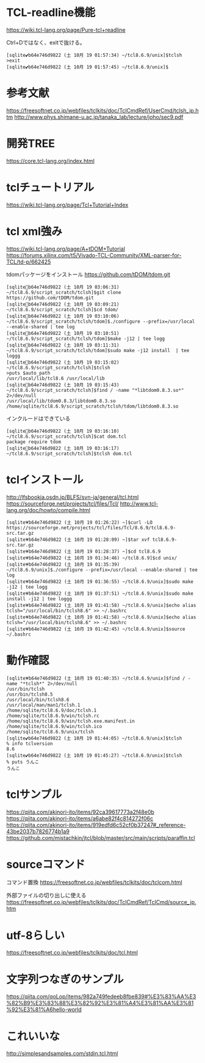 # TCL-readline機能
https://wiki.tcl-lang.org/page/Pure-tcl+readline


Ctrl+Dではなく、exitで抜ける。
```
[sqlite💕b64e746d9822 (土 10月 19 01:57:34) ~/tcl8.6.9/unix]$tclsh
>exit
[sqlite💕b64e746d9822 (土 10月 19 01:57:45) ~/tcl8.6.9/unix]$
```

# 参考文献
https://freesoftnet.co.jp/webfiles/tclkits/doc/TclCmdRef/UserCmd/tclsh_jp.htm
http://www.phys.shimane-u.ac.jp/tanaka_lab/lecture/joho/sec9.pdf

# 開発TREE
https://core.tcl-lang.org/index.html


# tclチュートリアル
https://wiki.tcl-lang.org/page/Tcl+Tutorial+Index


# tcl xml強み
https://wiki.tcl-lang.org/page/A+tDOM+Tutorial
https://forums.xilinx.com/t5/Vivado-TCL-Community/XML-parser-for-TCL/td-p/662425

tdomパッケージをインストール
https://github.com/tDOM/tdom.git
```
[sqlite💙b64e746d9822 (土 10月 19 03:06:31) ~/tcl8.6.9/script_scratch/tclsh]$git clone https://github.com/tDOM/tdom.git
[sqlite💙b64e746d9822 (土 10月 19 03:09:21) ~/tcl8.6.9/script_scratch/tclsh]$cd tdom/
[sqlite💙b64e746d9822 (土 10月 19 03:10:06) ~/tcl8.6.9/script_scratch/tclsh/tdom]$./configure --prefix=/usr/local --enable-shared | tee log
[sqlite💙b64e746d9822 (土 10月 19 03:10:51) ~/tcl8.6.9/script_scratch/tclsh/tdom]$make -j12 | tee logg
[sqlite💙b64e746d9822 (土 10月 19 03:11:31) ~/tcl8.6.9/script_scratch/tclsh/tdom]$sudo make -j12 install  | tee loggg
[sqlite💙b64e746d9822 (土 10月 19 03:15:02) ~/tcl8.6.9/script_scratch/tclsh]$tclsh
>puts $auto_path
/usr/local/lib/tcl8.6 /usr/local/lib
[sqlite💙b64e746d9822 (土 10月 19 03:15:43) ~/tcl8.6.9/script_scratch/tclsh]$find / -name "*libtdom0.8.3.so*" 2>/dev/null
/usr/local/lib/tdom0.8.3/libtdom0.8.3.so
/home/sqlite/tcl8.6.9/script_scratch/tclsh/tdom/libtdom0.8.3.so
```

インクルードはできている
```
[sqlite💙b64e746d9822 (土 10月 19 03:16:10) ~/tcl8.6.9/script_scratch/tclsh]$cat dom.tcl
package require tdom
[sqlite💙b64e746d9822 (土 10月 19 03:16:17) ~/tcl8.6.9/script_scratch/tclsh]$tclsh dom.tcl 

```




# tclインストール
http://lfsbookja.osdn.jp/BLFS/svn-ja/general/tcl.html
https://sourceforge.net/projects/tcl/files/Tcl/
http://www.tcl-lang.org/doc/howto/compile.html

```
[sqlite💗b64e746d9822 (土 10月 19 01:26:22) ~]$curl -LO https://sourceforge.net/projects/tcl/files/Tcl/8.6.9/tcl8.6.9-src.tar.gz
[sqlite💗b64e746d9822 (土 10月 19 01:28:09) ~]$tar xvf tcl8.6.9-src.tar.gz 
[sqlite💗b64e746d9822 (土 10月 19 01:28:37) ~]$cd tcl8.6.9
[sqlite💗b64e746d9822 (土 10月 19 01:34:46) ~/tcl8.6.9]$cd unix/
[sqlite💗b64e746d9822 (土 10月 19 01:35:39) ~/tcl8.6.9/unix]$./configure --prefix=/usr/local --enable-shared | tee log
[sqlite💗b64e746d9822 (土 10月 19 01:36:55) ~/tcl8.6.9/unix]$sudo make -j12 | tee logg
[sqlite💗b64e746d9822 (土 10月 19 01:37:51) ~/tcl8.6.9/unix]$sudo make install -j12 | tee loggg
[sqlite💗b64e746d9822 (土 10月 19 01:41:58) ~/tcl8.6.9/unix]$echo alias tclsh="/usr/local/bin/tclsh8.6" >> ~/.bashrc
[sqlite💗b64e746d9822 (土 10月 19 01:41:58) ~/tcl8.6.9/unix]$echo alias tclsh="/usr/local/bin/tclsh8.6" >> ~/.bashrc
[sqlite💗b64e746d9822 (土 10月 19 01:42:45) ~/tcl8.6.9/unix]$source ~/.bashrc
```

# 動作確認

```
[sqlite💗b64e746d9822 (土 10月 19 01:40:35) ~/tcl8.6.9/unix]$find / -name "*tclsh*" 2>/dev/null
/usr/bin/tclsh
/usr/bin/tclsh8.5
/usr/local/bin/tclsh8.6
/usr/local/man/man1/tclsh.1
/home/sqlite/tcl8.6.9/doc/tclsh.1
/home/sqlite/tcl8.6.9/win/tclsh.rc
/home/sqlite/tcl8.6.9/win/tclsh.exe.manifest.in
/home/sqlite/tcl8.6.9/win/tclsh.ico
/home/sqlite/tcl8.6.9/unix/tclsh
[sqlite💕b64e746d9822 (土 10月 19 01:44:05) ~/tcl8.6.9/unix]$tclsh
% info tclversion
8.6
[sqlite💕b64e746d9822 (土 10月 19 01:45:27) ~/tcl8.6.9/unix]$tclsh
% puts うんこ
うんこ
```



# tclサンプル
https://qiita.com/akinori-ito/items/92ca39617773a2f48e0b
https://qiita.com/akinori-ito/items/a6abe82f4c814272f06c
https://qiita.com/akinori-ito/items/919edfd6c52cf0b37247#_reference-43be2037b7826774b1a9
https://github.com/mistachkin/jtcl/blob/master/src/main/scripts/paraffin.tcl





# sourceコマンド

コマンド置換
https://freesoftnet.co.jp/webfiles/tclkits/doc/tclcom.html

外部ファイルの切り出しに使える
https://freesoftnet.co.jp/webfiles/tclkits/doc/TclCmdRef/TclCmd/source_jp.htm


# utf-8らしい

https://freesoftnet.co.jp/webfiles/tclkits/doc/tcl.html


# 文字列つなぎのサンプル

https://qiita.com/qoLop/items/982a749fedeeb8fbe839#%E3%83%AA%E3%82%B9%E3%83%88%E3%82%92%E3%81%A4%E3%81%AA%E3%81%92%E3%81%A6hello-world


# これいいな
http://simplesandsamples.com/stdin.tcl.html
